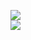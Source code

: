 [![](https://img.shields.io/badge/Made%20With-Github%20Spray-lightgrey.svg?style=for-the-badge&logo=github)](https://github.com/Annihil/github-spray#7588)  
[![](https://i.imgur.com/2DrTn0Z.gif)](https://github.com/Annihil/github-spray)